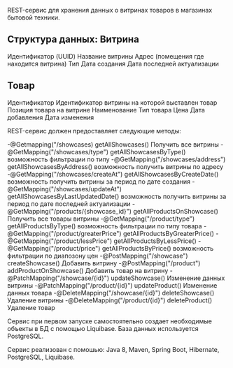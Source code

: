 REST-сервис для хранения данных о витринах товаров в магазинах бытовой техники.

Структура данных:
Витрина
-----------------------------------------
Идентификатор (UUID)
Название витрины
Адрес (помещения где находится витрина)
Тип
Дата создания
Дата последней актуализации

Товар
-----------------------------------------
Идентификатор
Идентификатор витрины на которой выставлен товар
Позиция товара на витрине
Наименование
Тип товара
Цена
Дата добавления
Дата изменения

REST-сервис должен предоставляет следующие методы:

-@Getmapping("/showcases) getAllShowcases()
Получить все витрины
-@GetMapping("/showcases/type") getAllShowcasesByType()
 возможность фильтрации по типу
-@GetMapping("/showcases/address") getAllShowcasesByAddress()
возможность получить витрины по адресу
-@GetMapping("/showcases/createAt") getAllShowcasesByCreateDate()
возможность получить витрины за период по дате создания
-@GetMapping("/showcases/updateAt") getAllShowcasesByLastUpdatedDate()
возможность получить витрины за период по дате последней актуализации
-@GetMapping("/products/{showcase_id}") getAllProductsOnShowcase()
Получить все товары витрины
-@GetMapping("/product/type") getAllProductsByType()
возможность фильтрации по типу товара
-@GetMapping("/product/greaterPrice") getAllProductsByGreaterPrice()
-@GetMapping("/product/lessPrice") getAllProductsByLessPrice()
-@GetMapping("/product/price") getAllProductsByPrice()
возможность фильтрации по диапозону цен
-@PostMapping("/showcase") createShowcase()
Добавить витрину
-@PostMapping("/product") addProductOnShowcase()
Добавить товар на витрину
-@PatchMapping("/showcase/{id}") updateShowcase()
Изменение данных витрины
-@PatchMapping("/product/{id}") updateProduct()
Изменение данных товара
-@DeleteMapping("/showcase/{id}")  deleteShowcase()
Удаление витрины
-@DeleteMapping("/product/{id}") deleteProduct()
Удаление товар

Сервис при первом запуске самостоятельно создает необходимые объекты в БД с помощью Liquibase.
База данных используется PostgreSQL.

Сервис реализован с помошью: Java 8, Maven, Spring Boot, Hibernate, PostgreSQL, Liquibase.

